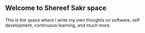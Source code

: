 ## Welcome to Shereef Sakr space

This is the space where i write my own thoughts on software, self development, continuous learning, and much more.